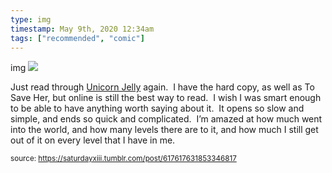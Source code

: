 ```yaml
---
type: img
timestamp: May 9th, 2020 12:34am
tags: ["recommended", "comic"]
---
```

img
<img src="https://saturdayxiii.github.io/media/617617631853346817.jpg"/>

Just read through <a href="https://www.unicornjelly.com" target="_blank">Unicorn Jelly</a> again.  I have the hard copy, as well as To Save Her, but online is still the best way to read.  I wish I was smart enough to be able to have anything worth saying about it.  It opens so slow and simple, and ends so quick and complicated.  I’m amazed at how much went into the world, and how many levels there are to it, and how much I still get out of it on every level that I have in me.<br/>
 
      
      
      
      
      
  
<small>source: https://saturdayxiii.tumblr.com/post/617617631853346817</small>